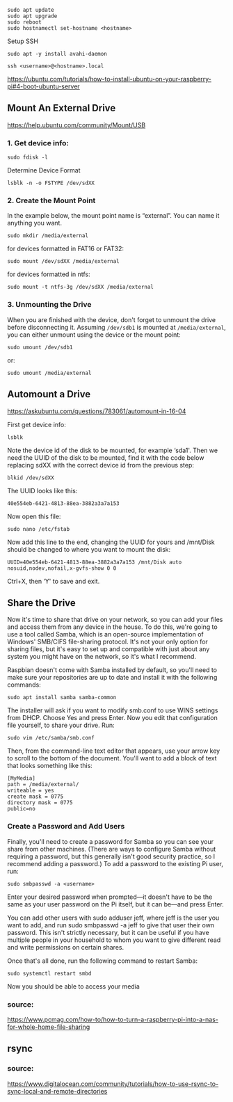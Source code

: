 
```
sudo apt update
sudo apt upgrade
sudo reboot
sudo hostnamectl set-hostname <hostname>
```

Setup SSH
```
sudo apt -y install avahi-daemon
```

```
ssh <username>@<hostname>.local
```

https://ubuntu.com/tutorials/how-to-install-ubuntu-on-your-raspberry-pi#4-boot-ubuntu-server

## Mount An External Drive
https://help.ubuntu.com/community/Mount/USB

### 1. Get device info:

```
sudo fdisk -l
```

Determine Device Format
```
lsblk -n -o FSTYPE /dev/sdXX
```

### 2. Create the Mount Point
In the example below, the mount point name is “external”. You can name it anything you want.

```
sudo mkdir /media/external
```

for devices formatted in FAT16 or FAT32:
```
sudo mount /dev/sdXX /media/external
```

for devices formatted in ntfs:
```
sudo mount -t ntfs-3g /dev/sdXX /media/external
```

### 3. Unmounting the Drive
When you are finished with the device, don't forget to unmount the drive before disconnecting it. Assuming `/dev/sdb1` is mounted at `/media/external`, you can either unmount using the device or the mount point:

```
sudo umount /dev/sdb1
```
or:
```
sudo umount /media/external
```

## Automount a Drive
https://askubuntu.com/questions/783061/automount-in-16-04

First get device info:
```
lsblk
```

Note the device id of the disk to be mounted, for example ‘sda1'. Then we need the UUID of the disk to be mounted, find it with the code below replacing sdXX with the correct device id from the previous step:
```
blkid /dev/sdXX
```

The UUID looks like this:
```
40e554eb-6421-4813-88ea-3882a3a7a153
```

Now open this file:
```
sudo nano /etc/fstab
```

Now add this line to the end, changing the UUID for yours and /mnt/Disk should be changed to where you want to mount the disk:
```
UUID=40e554eb-6421-4813-88ea-3882a3a7a153 /mnt/Disk auto nosuid,nodev,nofail,x-gvfs-show 0 0
```

Ctrl+X, then ‘Y' to save and exit.


## Share the Drive
Now it's time to share that drive on your network, so you can add your files and access them from any device in the house. To do this, we're going to use a tool called Samba, which is an open-source implementation of Windows' SMB/CIFS file-sharing protocol. It's not your only option for sharing files, but it's easy to set up and compatible with just about any system you might have on the network, so it's what I recommend.

Raspbian doesn't come with Samba installed by default, so you'll need to make sure your repositories are up to date and install it with the following commands:
```
sudo apt install samba samba-common
```

The installer will ask if you want to modify smb.conf to use WINS settings from DHCP. Choose Yes and press Enter. Now you edit that configuration file yourself, to share your drive. Run:
```
sudo vim /etc/samba/smb.conf
```

Then, from the command-line text editor that appears, use your arrow key to scroll to the bottom of the document. You'll want to add a block of text that looks something like this:
```
[MyMedia]
path = /media/external/
writeable = yes
create mask = 0775
directory mask = 0775
public=no
```
### Create a Password and Add Users
Finally, you'll need to create a password for Samba so you can see your share from other machines. (There are ways to configure Samba without requiring a password, but this generally isn't good security practice, so I recommend adding a password.) To add a password to the existing Pi user, run:

```
sudo smbpasswd -a <username>
```

Enter your desired password when prompted—it doesn't have to be the same as your user password on the Pi itself, but it can be—and press Enter.

You can add other users with sudo adduser jeff, where jeff is the user you want to add, and run sudo smbpasswd -a jeff to give that user their own password. This isn't strictly necessary, but it can be useful if you have multiple people in your household to whom you want to give different read and write permissions on certain shares.

Once that's all done, run the following command to restart Samba:
```
sudo systemctl restart smbd
```

Now you should be able to access your media

### source:
https://www.pcmag.com/how-to/how-to-turn-a-raspberry-pi-into-a-nas-for-whole-home-file-sharing

## rsync

### source:
https://www.digitalocean.com/community/tutorials/how-to-use-rsync-to-sync-local-and-remote-directories